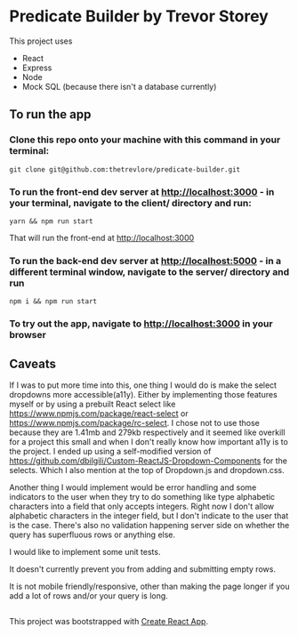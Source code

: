 # Predicate Builder by Trevor Storey

This project uses
* React
* Express
* Node
* Mock SQL (because there isn't a database currently)

## To run the app

### Clone this repo onto your machine with this command in your terminal:
```
git clone git@github.com:thetrevlore/predicate-builder.git
```

### To run the front-end dev server at [http://localhost:3000](http://localhost:3000) - in your terminal, navigate to the client/ directory and run:
```
yarn && npm run start
```
That will run the front-end at [http://localhost:3000](http://localhost:3000)

### To run the back-end dev server at [http://localhost:5000](http://localhost:5000) - in a different terminal window, navigate to the server/ directory and run 
```
npm i && npm run start
```

### To try out the app, navigate to [http://localhost:3000](http://localhost:3000) in your browser


## Caveats
If I was to put more time into this, one thing I would do is make the select dropdowns more accessible(a11y). Either by implementing those features myself or by using a prebuilt React select like https://www.npmjs.com/package/react-select or https://www.npmjs.com/package/rc-select. I chose not to use those because they are 1.41mb and 279kb respectively and it seemed like overkill for a project this small and when I don't really know how important a11y is to the project. I ended up using a self-modified version of https://github.com/dbilgili/Custom-ReactJS-Dropdown-Components for the selects. Which I also mention at the top of Dropdown.js and dropdown.css.

Another thing I would implement would be error handling and some indicators to the user when they try to do something like type alphabetic characters into a field that only accepts integers. Right now I don't allow alphabetic characters in the integer field, but I don't indicate to the user that is the case. There's also no validation happening server side on whether the query has superfluous rows or anything else.

I would like to implement some unit tests.

It doesn't currently prevent you from adding and submitting empty rows.

It is not mobile friendly/responsive, other than making the page longer if you add a lot of rows and/or your query is long.

## 
This project was bootstrapped with [Create React App](https://github.com/facebook/create-react-app).
